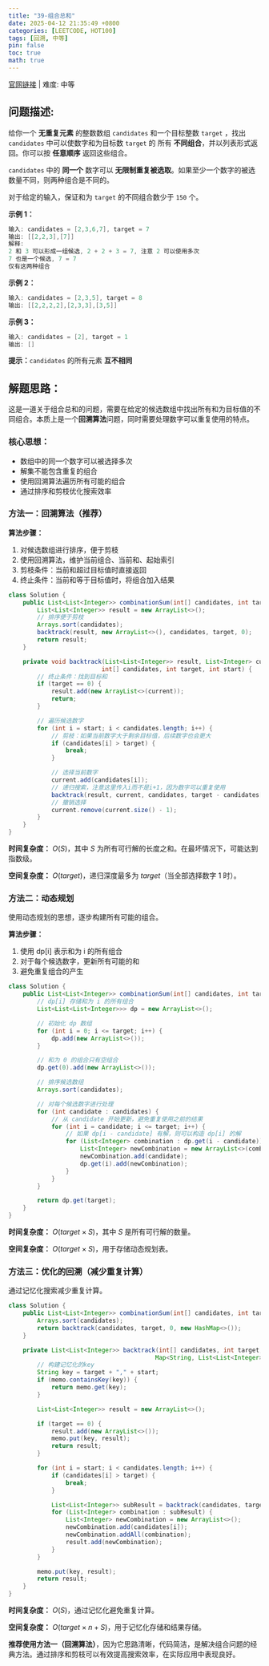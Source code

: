 ```yaml
---
title: "39-组合总和"
date: 2025-04-12 21:35:49 +0800
categories: [LEETCODE, HOT100]
tags: [回溯, 中等]
pin: false
toc: true
math: true
---
```


[官网链接](https://leetcode.cn/problems/combination-sum/) \| 难度: 中等

## 问题描述:

给你一个 **无重复元素** 的整数数组 `candidates` 和一个目标整数 `target` ，找出 `candidates` 中可以使数字和为目标数 `target` 的 所有 **不同组合**，并以列表形式返回。你可以按 **任意顺序** 返回这些组合。

`candidates` 中的 **同一个** 数字可以 **无限制重复被选取**。如果至少一个数字的被选数量不同，则两种组合是不同的。

对于给定的输入，保证和为 `target` 的不同组合数少于 `150` 个。

**示例 1：**

```java
输入: candidates = [2,3,6,7], target = 7
输出: [[2,2,3],[7]]
解释:
2 和 3 可以形成一组候选, 2 + 2 + 3 = 7, 注意 2 可以使用多次
7 也是一个候选, 7 = 7
仅有这两种组合
```

**示例 2：**

```java
输入: candidates = [2,3,5], target = 8
输出: [[2,2,2,2],[2,3,3],[3,5]]
```

**示例 3：**

```java
输入: candidates = [2], target = 1
输出: []
```

**提示：**`candidates` 的所有元素 **互不相同**

## 解题思路：

这是一道关于组合总和的问题，需要在给定的候选数组中找出所有和为目标值的不同组合。本质上是一个**回溯算法**问题，同时需要处理数字可以重复使用的特点。

### 核心思想：

- 数组中的同一个数字可以被选择多次
- 解集不能包含重复的组合
- 使用回溯算法遍历所有可能的组合
- 通过排序和剪枝优化搜索效率

### 方法一：回溯算法（推荐）

**算法步骤：**

1. 对候选数组进行排序，便于剪枝
2. 使用回溯算法，维护当前组合、当前和、起始索引
3. 剪枝条件：当前和超过目标值时直接返回
4. 终止条件：当前和等于目标值时，将组合加入结果

```java
class Solution {
    public List<List<Integer>> combinationSum(int[] candidates, int target) {
        List<List<Integer>> result = new ArrayList<>();
        // 排序便于剪枝
        Arrays.sort(candidates);
        backtrack(result, new ArrayList<>(), candidates, target, 0);
        return result;
    }

    private void backtrack(List<List<Integer>> result, List<Integer> current,
                          int[] candidates, int target, int start) {
        // 终止条件：找到目标和
        if (target == 0) {
            result.add(new ArrayList<>(current));
            return;
        }

        // 遍历候选数字
        for (int i = start; i < candidates.length; i++) {
            // 剪枝：如果当前数字大于剩余目标值，后续数字也会更大
            if (candidates[i] > target) {
                break;
            }

            // 选择当前数字
            current.add(candidates[i]);
            // 递归搜索，注意这里传入i而不是i+1，因为数字可以重复使用
            backtrack(result, current, candidates, target - candidates[i], i);
            // 撤销选择
            current.remove(current.size() - 1);
        }
    }
}
```

**时间复杂度：** $O(S)$，其中 $S$ 为所有可行解的长度之和。在最坏情况下，可能达到指数级。

**空间复杂度：** $O(target)$，递归深度最多为 $target$（当全部选择数字 1 时）。

### 方法二：动态规划

使用动态规划的思想，逐步构建所有可能的组合。

**算法步骤：**

1. 使用 dp[i] 表示和为 i 的所有组合
2. 对于每个候选数字，更新所有可能的和
3. 避免重复组合的产生

```java
class Solution {
    public List<List<Integer>> combinationSum(int[] candidates, int target) {
        // dp[i] 存储和为 i 的所有组合
        List<List<List<Integer>>> dp = new ArrayList<>();

        // 初始化 dp 数组
        for (int i = 0; i <= target; i++) {
            dp.add(new ArrayList<>());
        }

        // 和为 0 的组合只有空组合
        dp.get(0).add(new ArrayList<>());

        // 排序候选数组
        Arrays.sort(candidates);

        // 对每个候选数字进行处理
        for (int candidate : candidates) {
            // 从 candidate 开始更新，避免重复使用之前的结果
            for (int i = candidate; i <= target; i++) {
                // 如果 dp[i - candidate] 有解，则可以构造 dp[i] 的解
                for (List<Integer> combination : dp.get(i - candidate)) {
                    List<Integer> newCombination = new ArrayList<>(combination);
                    newCombination.add(candidate);
                    dp.get(i).add(newCombination);
                }
            }
        }

        return dp.get(target);
    }
}
```

**时间复杂度：** $O(target \times S)$，其中 $S$ 是所有可行解的数量。

**空间复杂度：** $O(target \times S)$，用于存储动态规划表。

### 方法三：优化的回溯（减少重复计算）

通过记忆化搜索减少重复计算。

```java
class Solution {
    public List<List<Integer>> combinationSum(int[] candidates, int target) {
        Arrays.sort(candidates);
        return backtrack(candidates, target, 0, new HashMap<>());
    }

    private List<List<Integer>> backtrack(int[] candidates, int target, int start,
                                         Map<String, List<List<Integer>>> memo) {
        // 构建记忆化的key
        String key = target + "," + start;
        if (memo.containsKey(key)) {
            return memo.get(key);
        }

        List<List<Integer>> result = new ArrayList<>();

        if (target == 0) {
            result.add(new ArrayList<>());
            memo.put(key, result);
            return result;
        }

        for (int i = start; i < candidates.length; i++) {
            if (candidates[i] > target) {
                break;
            }

            List<List<Integer>> subResult = backtrack(candidates, target - candidates[i], i, memo);
            for (List<Integer> combination : subResult) {
                List<Integer> newCombination = new ArrayList<>();
                newCombination.add(candidates[i]);
                newCombination.addAll(combination);
                result.add(newCombination);
            }
        }

        memo.put(key, result);
        return result;
    }
}
```

**时间复杂度：** $O(S)$，通过记忆化避免重复计算。

**空间复杂度：** $O(target \times n + S)$，用于记忆化存储和结果存储。

**推荐使用方法一（回溯算法）**，因为它思路清晰，代码简洁，是解决组合问题的经典方法。通过排序和剪枝可以有效提高搜索效率，在实际应用中表现良好。
